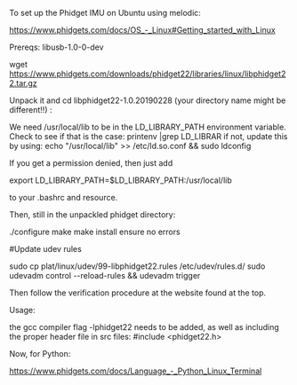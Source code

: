 
To set up the Phidget IMU on Ubuntu using melodic:

https://www.phidgets.com/docs/OS_-_Linux#Getting_started_with_Linux

Prereqs: libusb-1.0-0-dev

wget https://www.phidgets.com/downloads/phidget22/libraries/linux/libphidget22.tar.gz

Unpack it and cd libphidget22-1.0.20190228 (your directory name might be different!!)  :

We need /usr/local/lib to be in the LD_LIBRARY_PATH environment variable. Check to see if that is the case:
printenv |grep LD_LIBRAR
if not, update this by using:
echo "/usr/local/lib" >> /etc/ld.so.conf && sudo ldconfig

If you get a permission denied, then just add

export LD_LIBRARY_PATH=$LD_LIBRARY_PATH:/usr/local/lib

to your .bashrc and resource.

Then, still in the unpackled phidget directory:

./configure
make
make install     ensure no errors

#Update udev rules

sudo cp plat/linux/udev/99-libphidget22.rules /etc/udev/rules.d/
sudo udevadm control --reload-rules && udevadm trigger

Then follow the verification procedure at the website found at the top.

Usage:

the gcc compiler flag -lphidget22 needs to be added, as well as including the proper header file in src files:
#include <phidget22.h>

Now, for Python:

https://www.phidgets.com/docs/Language_-_Python_Linux_Terminal

